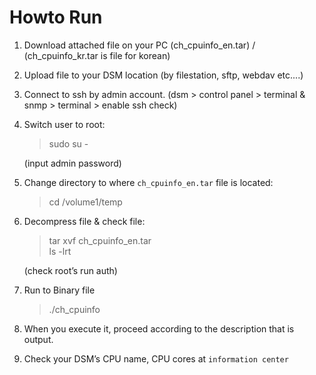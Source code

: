 # Howto Run

1. Download attached file on your PC (ch_cpuinfo_en.tar) / (ch_cpuinfo_kr.tar is file for korean)

2. Upload file to your DSM location (by filestation, sftp, webdav etc....)

3. Connect to ssh by admin account. (dsm > control panel > terminal & snmp > terminal > enable ssh check)

4. Switch user to root:

   > sudo su -
   
   (input admin password)

5. Change directory to where `ch_cpuinfo_en.tar` file is located:

   > cd /volume1/temp

6. Decompress file & check file:

   > tar xvf ch_cpuinfo_en.tar<br>
   > ls -lrt
   
   (check root’s run auth)

7. Run to Binary file

   > ./ch_cpuinfo
 
8. When you execute it, proceed according to the description that is output.

9. Check your DSM’s CPU name, CPU cores at `information center`
